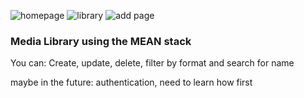 ![homepage](https://i.imgur.com/ocer8uf.jpg)
![library](https://i.imgur.com/loQEtX5.jpg)
![add page](https://i.imgur.com/WDp9vye.jpg)

<h3>Media Library using the MEAN stack</h3>

You can: Create, update, delete, filter by format and search for name

maybe in the future: authentication, need to learn how first
